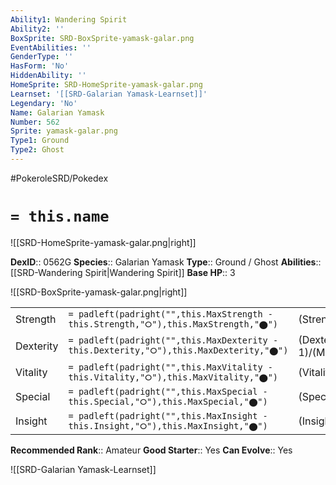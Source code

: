 ```yaml
---
Ability1: Wandering Spirit
Ability2: ''
BoxSprite: SRD-BoxSprite-yamask-galar.png
EventAbilities: ''
GenderType: ''
HasForm: 'No'
HiddenAbility: ''
HomeSprite: SRD-HomeSprite-yamask-galar.png
Learnset: '[[SRD-Galarian Yamask-Learnset]]'
Legendary: 'No'
Name: Galarian Yamask
Number: 562
Sprite: yamask-galar.png
Type1: Ground
Type2: Ghost
---
```


#PokeroleSRD/Pokedex

# `= this.name`

![[SRD-HomeSprite-yamask-galar.png|right]]

**DexID**:: 0562G
**Species**:: Galarian Yamask
**Type**:: Ground / Ghost
**Abilities**:: [[SRD-Wandering Spirit|Wandering Spirit]]
**Base HP**:: 3

![[SRD-BoxSprite-yamask-galar.png|right]]

|           |                                                                                        |                                          |
| --------- | -------------------------------------------------------------------------------------- | ---------------------------------------- |
| Strength  | `= padleft(padright("",this.MaxStrength - this.Strength,"⭘"),this.MaxStrength,"⬤")`    | (Strength::2)/(MaxStrength::4)   |
| Dexterity | `= padleft(padright("",this.MaxDexterity - this.Dexterity,"⭘"),this.MaxDexterity,"⬤")` | (Dexterity:: 1)/(MaxDexterity::3) |
| Vitality  | `= padleft(padright("",this.MaxVitality - this.Vitality,"⭘"),this.MaxVitality,"⬤")`    | (Vitality::2)/(MaxVitality::5)   |
| Special   | `= padleft(padright("",this.MaxSpecial - this.Special,"⭘"),this.MaxSpecial,"⬤")`       | (Special::1)/(MaxSpecial::3)     |
| Insight   | `= padleft(padright("",this.MaxInsight - this.Insight,"⭘"),this.MaxInsight,"⬤")`       | (Insight::2)/(MaxInsight::4)     |

**Recommended Rank**:: Amateur
**Good Starter**:: Yes
**Can Evolve**:: Yes

![[SRD-Galarian Yamask-Learnset]]